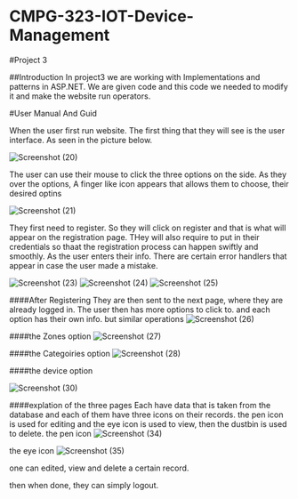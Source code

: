 # CMPG-323-IOT-Device-Management

#Project 3

##Introduction
In project3 we are working with Implementations and patterns in ASP.NET.
We are given code and this code we needed to modify it and make the website run operators.


#User Manual And Guid

When the user first run website. The first thing that they will see is the user interface.
As seen in the picture below.

![Screenshot (20)](https://user-images.githubusercontent.com/73006104/192936466-111d64a1-acc9-4746-8650-bd15c576397b.png)



The user can use their mouse to click the three options on the side.
As they over the options, A finger like icon appears that allows them to choose, their desired optins


![Screenshot (21)](https://user-images.githubusercontent.com/73006104/192936423-2a02b581-48fe-4893-9f48-e25aad33c0d2.png)


They first need to register.
So they will click on register and that is what will appear on the registration page.
THey will also require to put in their credentials so thaat the registration process can happen swiftly and smoothly. 
As the user enters their info. There are certain error handlers that appear in case the user made a mistake.

![Screenshot (23)](https://user-images.githubusercontent.com/73006104/192936906-e6d0f209-edaa-4411-89b8-a824829687c9.png)
![Screenshot (24)](https://user-images.githubusercontent.com/73006104/192936932-a397a8bd-35c2-4c0f-91c3-212a8795a19d.png)
![Screenshot (25)](https://user-images.githubusercontent.com/73006104/192936942-d4668c52-5d1f-44e4-af93-3ae2c27c3cbd.png)

####After Registering
They are then sent to the next page, where they are already logged in.
The user then has more options to click to.
and each option has their own info.
but similar operations
![Screenshot (26)](https://user-images.githubusercontent.com/73006104/192937134-9cafb56b-8881-4958-b5e5-c9db89e8b70d.png)

####the Zones option
![Screenshot (27)](https://user-images.githubusercontent.com/73006104/192937175-e5fb567d-077b-45fe-86c8-5c6a16504b9b.png)

####the Categoiries option
![Screenshot (28)](https://user-images.githubusercontent.com/73006104/192937201-5831cfad-77bc-41df-a7b3-330da3b16fb3.png)

####the device option

![Screenshot (30)](https://user-images.githubusercontent.com/73006104/192937258-1e5cba99-0c8a-47f3-828c-4bc30ef00a1f.png)

####explation of the three pages
Each have data that is taken from the database and each of them have three icons on their records.
the pen icon is used for editing and the eye icon is used to view, then the dustbin is used to delete.
the pen icon
![Screenshot (34)](https://user-images.githubusercontent.com/73006104/192937727-69d2b4b7-193c-4a58-9080-1e5b7b9d91a1.png)


the eye icon 
![Screenshot (35)](https://user-images.githubusercontent.com/73006104/192937746-8a9c20bd-0b08-48e5-8ed3-6b1c04a92ef1.png)

one can edited, view and delete a certain record.

then when done, they can simply logout.
